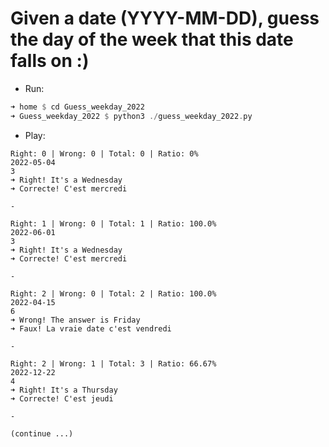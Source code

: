 # Given a date (YYYY-MM-DD), guess the day of the week that this date falls on :)
- Run:
```rust
➜ home $ cd Guess_weekday_2022
➜ Guess_weekday_2022 $ python3 ./guess_weekday_2022.py
```
- Play:
```
Right: 0 | Wrong: 0 | Total: 0 | Ratio: 0% 
2022-05-04
3
➜ Right! It's a Wednesday 
➜ Correcte! C'est mercredi 

- 

Right: 1 | Wrong: 0 | Total: 1 | Ratio: 100.0% 
2022-06-01
3
➜ Right! It's a Wednesday 
➜ Correcte! C'est mercredi 

- 

Right: 2 | Wrong: 0 | Total: 2 | Ratio: 100.0% 
2022-04-15
6
➜ Wrong! The answer is Friday 
➜ Faux! La vraie date c'est vendredi 

- 

Right: 2 | Wrong: 1 | Total: 3 | Ratio: 66.67% 
2022-12-22
4
➜ Right! It's a Thursday 
➜ Correcte! C'est jeudi 

- 

(continue ...)
```
